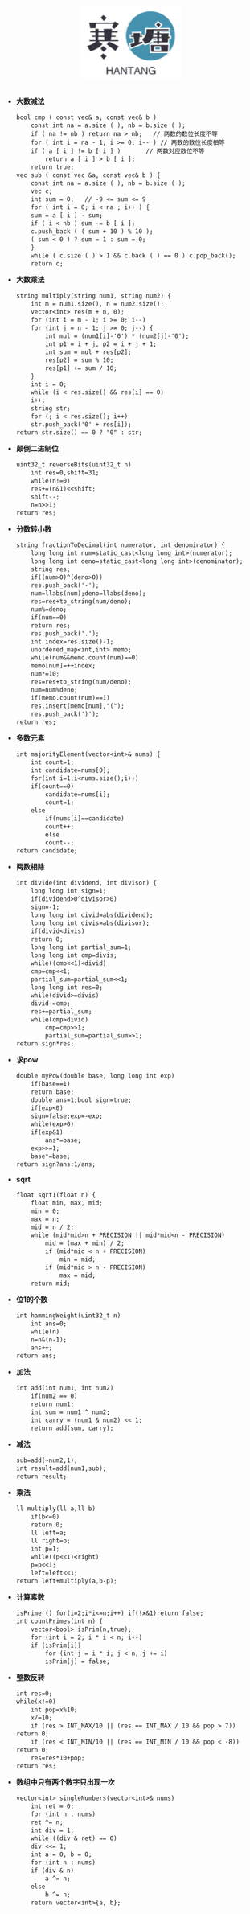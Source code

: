 <br>

<div align="center">
    <img src="logo.jpg" width="200px">
</div>

<br>

-	**大数减法**



		bool cmp ( const vec& a, const vec& b ) 
		    const int na = a.size ( ), nb = b.size ( );
		    if ( na != nb ) return na > nb;   // 两数的数位长度不等
		    for ( int i = na - 1; i >= 0; i-- ) // 两数的数位长度相等
			if ( a [ i ] != b [ i ] )       // 两数对应数位不等
			    return a [ i ] > b [ i ];
		    return true;
		vec sub ( const vec &a, const vec& b ) {
		    const int na = a.size ( ), nb = b.size ( );
		    vec c;
		    int sum = 0;   // -9 <= sum <= 9
		    for ( int i = 0; i < na ; i++ ) {
			sum = a [ i ] - sum;     
			if ( i < nb ) sum -= b [ i ];
			c.push_back ( ( sum + 10 ) % 10 ); 
			( sum < 0 ) ? sum = 1 : sum = 0;   
		    }
		    while ( c.size ( ) > 1 && c.back ( ) == 0 ) c.pop_back();
		    return c;
-	**大数乘法**



		string multiply(string num1, string num2) {
		    int m = num1.size(), n = num2.size();
		    vector<int> res(m + n, 0);
		    for (int i = m - 1; i >= 0; i--)
			for (int j = n - 1; j >= 0; j--) {
			    int mul = (num1[i]-'0') * (num2[j]-'0');
			    int p1 = i + j, p2 = i + j + 1;
			    int sum = mul + res[p2];
			    res[p2] = sum % 10;
			    res[p1] += sum / 10;
			}
		    int i = 0;
		    while (i < res.size() && res[i] == 0)
			i++;
		    string str;
		    for (; i < res.size(); i++)
			str.push_back('0' + res[i]);
		return str.size() == 0 ? "0" : str;





-	**颠倒二进制位**



		uint32_t reverseBits(uint32_t n)
		    int res=0,shift=31;
		    while(n!=0)
			res+=(n&1)<<shift;
			shift--;
			n=n>>1;
		return res;
-	**分数转小数**



		string fractionToDecimal(int numerator, int denominator) {
		    long long int num=static_cast<long long int>(numerator);
		    long long int deno=static_cast<long long int>(denominator);
		    string res;
		    if((num>0)^(deno>0))
			res.push_back('-');
		    num=llabs(num);deno=llabs(deno);
		    res=res+to_string(num/deno);
		    num%=deno;
		    if(num==0)
			return res;
		    res.push_back('.');
		    int index=res.size()-1;
		    unordered_map<int,int> memo;
		    while(num&&memo.count(num)==0)
			memo[num]=++index;
			num*=10;
			res=res+to_string(num/deno);
			num=num%deno;
		    if(memo.count(num)==1)
			res.insert(memo[num],"(");
			res.push_back(')');
		return res;
-	**多数元素**



		int majorityElement(vector<int>& nums) {
		    int count=1;
		    int candidate=nums[0];
		    for(int i=1;i<nums.size();i++)
			if(count==0)
			    candidate=nums[i];
			    count=1;
			else
			    if(nums[i]==candidate)
				count++;
			    else
				count--;
		return candidate;
-	**两数相除**



		int divide(int dividend, int divisor) {
		    long long int sign=1;
		    if(dividend>0^divisor>0)
			sign=-1;
		    long long int divid=abs(dividend);
		    long long int divis=abs(divisor);
		    if(divid<divis)
			return 0;
		    long long int partial_sum=1;
		    long long int cmp=divis;
		    while((cmp<<1)<divid)
			cmp=cmp<<1;
			partial_sum=partial_sum<<1;
		    long long int res=0;
		    while(divid>=divis)
			divid-=cmp;
			res+=partial_sum;
			while(cmp>divid)
			    cmp=cmp>>1;
			    partial_sum=partial_sum>>1;
		return sign*res;
-	**求pow**



		double myPow(double base, long long int exp)
		    if(base==1)
			return base;
		    double ans=1;bool sign=true;
		    if(exp<0)
			sign=false;exp=-exp;
		    while(exp>0)
			if(exp&1)
			    ans*=base;
			exp>>=1;
			base*=base;
		return sign?ans:1/ans;
-	**sqrt**



		float sqrt1(float n) {
			float min, max, mid;
			min = 0;
			max = n;
			mid = n / 2;
			while (mid*mid>n + PRECISION || mid*mid<n - PRECISION)
				mid = (max + min) / 2;
				if (mid*mid < n + PRECISION)
					min = mid; 
				if (mid*mid > n - PRECISION)
					max = mid;
			return mid;
-	**位1的个数**



		int hammingWeight(uint32_t n)
		    int ans=0;
		    while(n)
			n=n&(n-1);
			ans++;
		return ans;
-	**加法**



		int add(int num1, int num2)
		    if(num2 == 0)
			return num1;
		    int sum = num1 ^ num2;
		    int carry = (num1 & num2) << 1;
		    return add(sum, carry);
-	**减法**



		sub=add(~num2,1);
		int result=add(num1,sub);
		return result;
-	**乘法**



		ll multiply(ll a,ll b)
		    if(b<=0)
			return 0;
		    ll left=a;
		    ll right=b;
		    int p=1;
		    while((p<<1)<right)
			p=p<<1;
			left=left<<1;
		return left+multiply(a,b-p);
-	**计算素数**



		isPrimer() for(i=2;i*i<=n;i++) if(!x&1)return false;
		int countPrimes(int n) {
		    vector<bool> isPrim(n,true);
		    for (int i = 2; i * i < n; i++) 
			if (isPrim[i]) 
			    for (int j = i * i; j < n; j += i) 
				isPrim[j] = false;
-	**整数反转**



		int res=0;
		while(x!=0)
		    int pop=x%10;
		    x/=10;
		    if (res > INT_MAX/10 || (res == INT_MAX / 10 && pop > 7)) return 0;
		    if (res < INT_MIN/10 || (res == INT_MIN / 10 && pop < -8)) return 0;
		    res=res*10+pop;
		return res;
-	**数组中只有两个数字只出现一次**



		vector<int> singleNumbers(vector<int>& nums)
		    int ret = 0;
		    for (int n : nums)
			ret ^= n;
		    int div = 1;
		    while ((div & ret) == 0)
			div <<= 1;
		    int a = 0, b = 0;
		    for (int n : nums)
			if (div & n)
			    a ^= n;
			else
			    b ^= n;
		    return vector<int>{a, b};
